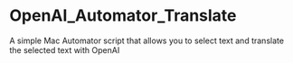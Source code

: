 # OpenAI_Automator_Translate
A simple Mac Automator script that allows you to select text and translate the selected text with OpenAI
